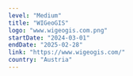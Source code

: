 ```yaml
---
level: "Medium"
title: "WIGeoGIS"
logo: "www.wigeogis.com.png"
startDate: "2024-03-01"
endDate: "2025-02-28"
link: "https://www.wigeogis.com/"
country: "Austria"
---
```

